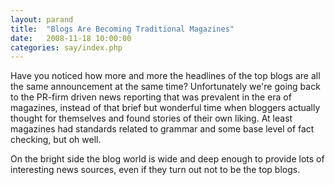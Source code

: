 ```yaml
---
layout: parand
title:  "Blogs Are Becoming Traditional Magazines"
date:   2008-11-18 10:00:00
categories: say/index.php
---
```

Have you noticed how more and more the headlines of the top blogs are all the same announcement at the same time? Unfortunately we're going back to the PR-firm driven news reporting that was prevalent in the era of magazines, instead of that brief but wonderful time when bloggers actually thought for themselves and found stories of their own liking. At least magazines had standards related to grammar and some base level of fact checking, but oh well.

On the bright side the blog world is wide and deep enough to provide lots of interesting news sources, even if they turn out not to be the top blogs.
